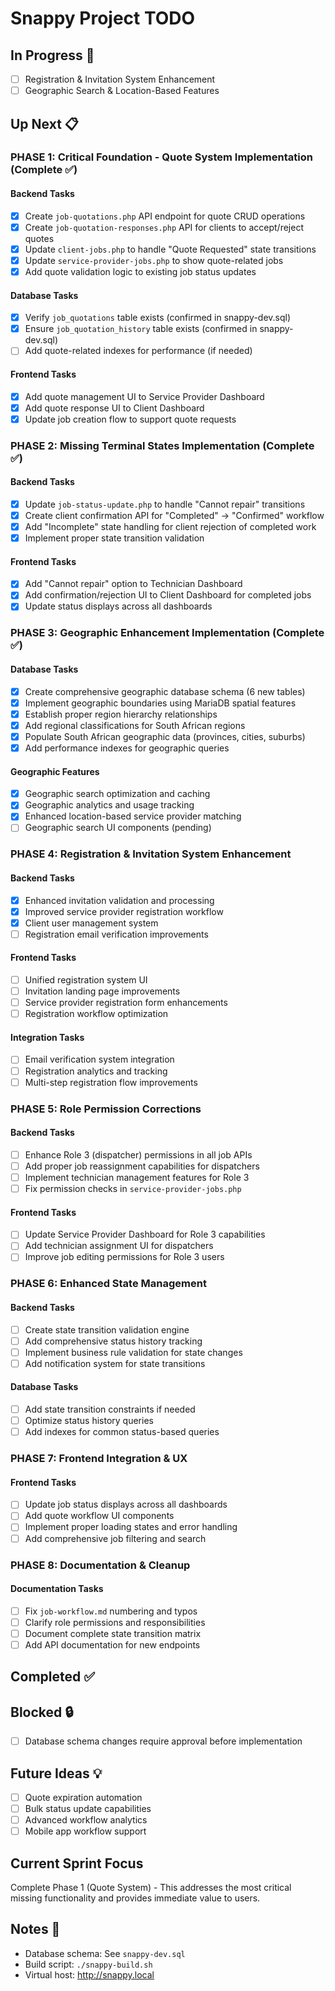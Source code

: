 # Snappy Project TODO

## In Progress 🚧
- [ ] Registration & Invitation System Enhancement
- [ ] Geographic Search & Location-Based Features

## Up Next 📋

### PHASE 1: Critical Foundation - Quote System Implementation (Complete ✅)
#### Backend Tasks
- [x] Create `job-quotations.php` API endpoint for quote CRUD operations
- [x] Create `job-quotation-responses.php` API for clients to accept/reject quotes
- [x] Update `client-jobs.php` to handle "Quote Requested" state transitions
- [x] Update `service-provider-jobs.php` to show quote-related jobs
- [x] Add quote validation logic to existing job status updates

#### Database Tasks
- [x] Verify `job_quotations` table exists (confirmed in snappy-dev.sql)
- [x] Ensure `job_quotation_history` table exists (confirmed in snappy-dev.sql)
- [ ] Add quote-related indexes for performance (if needed)

#### Frontend Tasks
- [x] Add quote management UI to Service Provider Dashboard
- [x] Add quote response UI to Client Dashboard
- [x] Update job creation flow to support quote requests

### PHASE 2: Missing Terminal States Implementation (Complete ✅)
#### Backend Tasks
- [x] Update `job-status-update.php` to handle "Cannot repair" transitions
- [x] Create client confirmation API for "Completed" → "Confirmed" workflow
- [x] Add "Incomplete" state handling for client rejection of completed work
- [x] Implement proper state transition validation

#### Frontend Tasks
- [x] Add "Cannot repair" option to Technician Dashboard
- [x] Add confirmation/rejection UI to Client Dashboard for completed jobs
- [x] Update status displays across all dashboards

### PHASE 3: Geographic Enhancement Implementation (Complete ✅)
#### Database Tasks
- [x] Create comprehensive geographic database schema (6 new tables)
- [x] Implement geographic boundaries using MariaDB spatial features
- [x] Establish proper region hierarchy relationships
- [x] Add regional classifications for South African regions
- [x] Populate South African geographic data (provinces, cities, suburbs)
- [x] Add performance indexes for geographic queries

#### Geographic Features
- [x] Geographic search optimization and caching
- [x] Geographic analytics and usage tracking
- [x] Enhanced location-based service provider matching
- [ ] Geographic search UI components (pending)

### PHASE 4: Registration & Invitation System Enhancement
#### Backend Tasks
- [x] Enhanced invitation validation and processing
- [x] Improved service provider registration workflow
- [x] Client user management system
- [ ] Registration email verification improvements

#### Frontend Tasks
- [ ] Unified registration system UI
- [ ] Invitation landing page improvements
- [ ] Service provider registration form enhancements
- [ ] Registration workflow optimization

#### Integration Tasks
- [ ] Email verification system integration
- [ ] Registration analytics and tracking
- [ ] Multi-step registration flow improvements

### PHASE 5: Role Permission Corrections
#### Backend Tasks
- [ ] Enhance Role 3 (dispatcher) permissions in all job APIs
- [ ] Add proper job reassignment capabilities for dispatchers
- [ ] Implement technician management features for Role 3
- [ ] Fix permission checks in `service-provider-jobs.php`

#### Frontend Tasks
- [ ] Update Service Provider Dashboard for Role 3 capabilities
- [ ] Add technician assignment UI for dispatchers
- [ ] Improve job editing permissions for Role 3 users

### PHASE 6: Enhanced State Management
#### Backend Tasks
- [ ] Create state transition validation engine
- [ ] Add comprehensive status history tracking
- [ ] Implement business rule validation for state changes
- [ ] Add notification system for state transitions

#### Database Tasks
- [ ] Add state transition constraints if needed
- [ ] Optimize status history queries
- [ ] Add indexes for common status-based queries

### PHASE 7: Frontend Integration & UX
#### Frontend Tasks
- [ ] Update job status displays across all dashboards
- [ ] Add quote workflow UI components
- [ ] Implement proper loading states and error handling
- [ ] Add comprehensive job filtering and search

### PHASE 8: Documentation & Cleanup
#### Documentation Tasks
- [ ] Fix `job-workflow.md` numbering and typos
- [ ] Clarify role permissions and responsibilities
- [ ] Document complete state transition matrix
- [ ] Add API documentation for new endpoints

## Completed ✅
<!-- Most recent first, format: - [x] Task (YYYY-MM-DD) [Backend/Frontend/Full-stack] -->

## Blocked 🔒
- [ ] Database schema changes require approval before implementation

## Future Ideas 💡
- [ ] Quote expiration automation
- [ ] Bulk status update capabilities
- [ ] Advanced workflow analytics
- [ ] Mobile app workflow support

## Current Sprint Focus
Complete Phase 1 (Quote System) - This addresses the most critical missing functionality and provides immediate value to users.

## Notes 📝
- Database schema: See `snappy-dev.sql`
- Build script: `./snappy-build.sh`
- Virtual host: http://snappy.local
